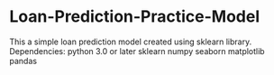 # Loan-Prediction-Practice-Model
This a simple loan prediction model created using sklearn library.
Dependencies: 
python 3.0 or later
sklearn
numpy
seaborn
matplotlib
pandas



